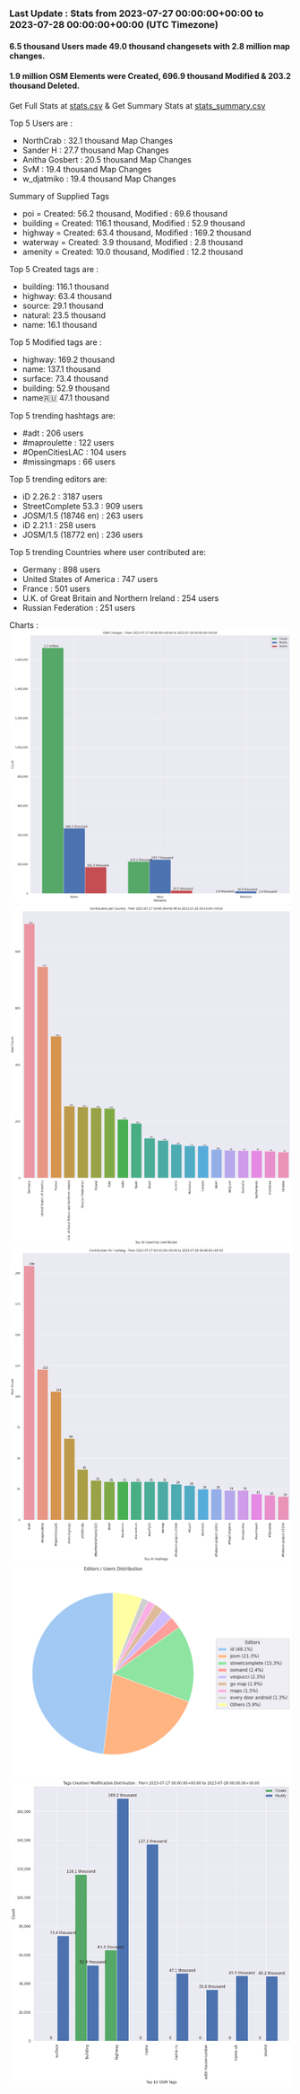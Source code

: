 ### Last Update : Stats from 2023-07-27 00:00:00+00:00 to 2023-07-28 00:00:00+00:00 (UTC Timezone)

#### 6.5 thousand Users made 49.0 thousand changesets with 2.8 million map changes.
#### 1.9 million OSM Elements were Created, 696.9 thousand Modified & 203.2 thousand Deleted.
Get Full Stats at [stats.csv](/stats/Global/Daily/stats.csv)
 & Get Summary Stats at [stats_summary.csv](/stats/Global/Daily/stats_summary.csv)

Top 5 Users are : 
- NorthCrab : 32.1 thousand Map Changes
- Sander H : 27.7 thousand Map Changes
- Anitha Gosbert : 20.5 thousand Map Changes
- SvM : 19.4 thousand Map Changes
- w_djatmiko : 19.4 thousand Map Changes

Summary of Supplied Tags
- poi = Created: 56.2 thousand, Modified : 69.6 thousand
- building = Created: 116.1 thousand, Modified : 52.9 thousand
- highway = Created: 63.4 thousand, Modified : 169.2 thousand
- waterway = Created: 3.9 thousand, Modified : 2.8 thousand
- amenity = Created: 10.0 thousand, Modified : 12.2 thousand


Top 5 Created tags are :
- building: 116.1 thousand
- highway: 63.4 thousand
- source: 29.1 thousand
- natural: 23.5 thousand
- name: 16.1 thousand


Top 5 Modified tags are :
- highway: 169.2 thousand
- name: 137.1 thousand
- surface: 73.4 thousand
- building: 52.9 thousand
- name:ru: 47.1 thousand


Top 5 trending hashtags are:
- #adt : 206 users
- #maproulette : 122 users
- #OpenCitiesLAC : 104 users
- #missingmaps : 66 users


Top 5 trending editors are:
- iD 2.26.2 : 3187 users
- StreetComplete 53.3 : 909 users
- JOSM/1.5 (18746 en) : 263 users
- iD 2.21.1 : 258 users
- JOSM/1.5 (18772 en) : 236 users


Top 5 trending Countries where user contributed are:
- Germany : 898 users
- United States of America : 747 users
- France : 501 users
- U.K. of Great Britain and Northern Ireland : 254 users
- Russian Federation : 251 users


 Charts : 
![Alt text](./stats_osm_changes.png) 
![Alt text](./stats_users_per_country.png) 
![Alt text](./stats_users_per_hashtag.png) 
![Alt text](./stats_editors_pie_chart.png) 
![Alt text](./stats_tags.png) 
